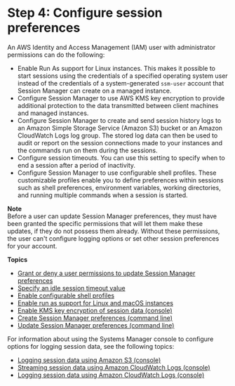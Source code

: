 # Step 4: Configure session preferences<a name="session-manager-getting-started-configure-preferences"></a>

An AWS Identity and Access Management \(IAM\) user with administrator permissions can do the following:
+ Enable Run As support for Linux instances\. This makes it possible to start sessions using the credentials of a specified operating system user instead of the credentials of a system\-generated `ssm-user` account that Session Manager can create on a managed instance\.
+ Configure Session Manager to use AWS KMS key encryption to provide additional protection to the data transmitted between client machines and managed instances\.
+ Configure Session Manager to create and send session history logs to an Amazon Simple Storage Service \(Amazon S3\) bucket or an Amazon CloudWatch Logs log group\. The stored log data can then be used to audit or report on the session connections made to your instances and the commands run on them during the sessions\.
+ Configure session timeouts\. You can use this setting to specify when to end a session after a period of inactivity\.
+ Configure Session Manager to use configurable shell profiles\. These customizable profiles enable you to define preferences within sessions such as shell preferences, environment variables, working directories, and running multiple commands when a session is started\.

**Note**  
Before a user can update Session Manager preferences, they must have been granted the specific permissions that will let them make these updates, if they do not possess them already\. Without these permissions, the user can't configure logging options or set other session preferences for your account\.

**Topics**
+ [Grant or deny a user permissions to update Session Manager preferences](preference-setting-permissions.md)
+ [Specify an idle session timeout value](session-preferences-timeout.md)
+ [Enable configurable shell profiles](session-preferences-shell-config.md)
+ [Enable run as support for Linux and macOS instances](session-preferences-run-as.md)
+ [Enable KMS key encryption of session data \(console\)](session-preferences-enable-encryption.md)
+ [Create Session Manager preferences \(command line\)](getting-started-create-preferences-cli.md)
+ [Update Session Manager preferences \(command line\)](getting-started-configure-preferences-cli.md)

For information about using the Systems Manager console to configure options for logging session data, see the following topics:
+  [Logging session data using Amazon S3 \(console\)](session-manager-logging.md#session-manager-logging-s3) 
+ [Streaming session data using Amazon CloudWatch Logs \(console\)](session-manager-logging.md#session-manager-logging-cwl-streaming)
+  [Logging session data using Amazon CloudWatch Logs \(console\)](session-manager-logging.md#session-manager-logging-cloudwatch-logs) 